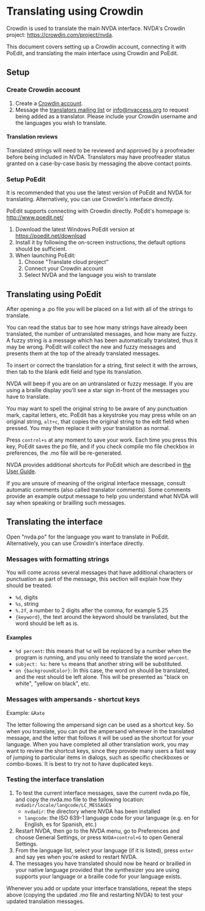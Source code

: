 # Translating using Crowdin

Crowdin is used to translate the main NVDA interface.
NVDA's Crowdin project: <https://crowdin.com/project/nvda>.

This document covers setting up a Crowdin account, connecting it with PoEdit, and translating the main interface using Crowdin and PoEdit.

## Setup

### Create Crowdin account

1. Create a [Crowdin account](https://accounts.crowdin.com/register?continue=%2Fproject%2Fnvda).
1. Message the [translators mailing list](https://groups.io/g/nvda-translations) or <info@nvaccess.org> to request being added as a translator.
Please include your Crowdin username and the languages you wish to translate.

#### Translation reviews

Translated strings will need to be reviewed and approved by a proofreader before being included in NVDA.
Translators may have proofreader status granted on a case-by-case basis by messaging the above contact points.

### Setup PoEdit

It is recommended that you use the latest version of PoEdit and NVDA for translating.
Alternatively, you can use Crowdin's interface directly.

PoEdit supports connecting with Crowdin directly.
PoEdit's homepage is: <http://www.poedit.net/>

1. Download the latest Windows PoEdit version at <https://poedit.net/download>
1. Install it by following the on-screen instructions, the default options should be sufficient.
1. When launching PoEdit:
    1. Choose "Translate cloud project"
    1. Connect your Crowdin account
    1. Select NVDA and the language you wish to translate

## Translating using PoEdit

After opening a .po file you will be placed on a list with all of the strings to translate.

You can read the status bar to see how many strings have already been translated, the number of untranslated messages, and how many are fuzzy.
A fuzzy string is a message which has been automatically translated, thus it may be wrong.
PoEdit will collect the new and fuzzy messages and presents them at the top of the already translated messages.

To insert or correct the translation for a string, first select it with the arrows, then tab to the blank edit field and type its translation.

NVDA will beep if you are on an untranslated or fuzzy message.
If you are using a braille display you'll see a star sign in-front of the messages you have to translate.

You may want to spell the original string to be aware of any punctuation mark, capital letters, etc.
PoEdit has a keystroke you may press while on an original string, `alt+c`, that copies the original string to the edit field when pressed.
You may then replace it with your translation as normal.

Press `control+s` at any moment to save your work.
Each time you press this key, PoEdit saves the po file, and if you check compile mo file checkbox in preferences, the .mo file will be re-generated.

NVDA provides additional shortcuts for PoEdit which are described in [the User Guide](https://www.nvaccess.org/files/nvda/documentation/userGuide.html#Poedit).

If you are unsure of meaning of the original interface message, consult automatic comments (also called translator comments).
Some comments provide an example output message to help you understand what NVDA will say when speaking or brailling such messages.

## Translating the interface

Open "nvda.po" for the language you want to translate in PoEdit.
Alternatively, you can use Crowdin's interface directly.

### Messages with formatting strings

You will come across several messages that have additional characters or punctuation as part of the message, this section will explain how they should be treated.

- `%d`, digits
- `%s`, string
- `%.2f`, a number to 2 digits after the comma, for example 5.25
- `{keyword}`, the text around the keyword should be translated, but the word should be left as is.

#### Examples

- `%d percent`: this means that `%d` will be replaced by a number when the program is running, and you only need to translate the word `percent`.
- `subject: %s`: here `%s` means that another string will be substituted.
- `on {backgroundColor}`: In this case, the word on should be translated, and the rest should be left alone.
This will be presented as "black on white", "yellow on black", etc.

### Messages with ampersands - shortcut keys

Example: `&Rate`

The letter following the ampersand sign can be used as a shortcut key.
So when you translate, you can put the ampersand wherever in the translated message, and the letter that follows it will be used as the shortcut for your language.
When you have completed all other translation work, you may want to review the shortcut keys, since they provide many users a fast way of jumping to particular items in dialogs, such as specific checkboxes or combo-boxes.
It is best to try not to have duplicated keys.

### Testing the interface translation

1. To test the current interface messages, save the current nvda.po file, and copy the nvda.mo file to the following location: `nvdadir/locale/langcode/LC_MESSAGES`
    - `nvdadir`: the directory where NVDA has been installed
    - `langcode`: the ISO 639-1 language code for your language (e.g. en for English, es for Spanish, etc.)
1. Restart NVDA, then go to the NVDA menu, go to Preferences and choose General Settings, or press `NVDA+control+G` to open General Settings.
1. From the language list, select your language (if it is listed), press `enter` and say yes when you're asked to restart NVDA.
1. The messages you have translated should now be heard or brailled in your native language provided that the synthesizer you are using supports your language or a braille code for your language exists.

Whenever you add or update your interface translations, repeat the steps above (copying the updated .mo file and restarting NVDA) to test your updated translation messages.
